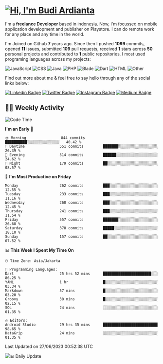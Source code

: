 # [![Hi, I'm Budi Ardianta](https://readme-typing-svg.herokuapp.com?size=24&vCenter=true&lines=%F0%9F%91%8B+Hi%2C+I'm+Budi+Ardianta+;%F0%9F%92%BB+Android+And+Web+Developer+)](https://git.io/typing-svg)

I'm a **freelance Developer** based in indonesia. Now, I'm focussed on mobile application development and publisher on Playstore. I can do remote work for any place and any time in the world.

I'm Joined on Github **7** years ago. Since then I pushed **1099** commits, opened **11** issues, submitted **109** pull requests, received **1** stars across **50** personal projects and contributed to **1** public repositories.
I most used programing languages across my projects:

![JavaScript](https://img.shields.io/badge/-JavaScript-%23f1e05a?style=flat&logo=JavaScript&logoColor=white)
![CSS](https://img.shields.io/badge/-CSS-%23563d7c?style=flat&logo=CSS&logoColor=white)
![Java](https://img.shields.io/badge/-Java-%23b07219?style=flat&logo=Java&logoColor=white)
![PHP](https://img.shields.io/badge/-PHP-%234F5D95?style=flat&logo=PHP&logoColor=white)
![Blade](https://img.shields.io/badge/-Blade-%23f7523f?style=flat&logo=Blade&logoColor=white)
![Dart](https://img.shields.io/badge/-Dart-%2300B4AB?style=flat&logo=Dart&logoColor=white)
![HTML](https://img.shields.io/badge/-HTML-%23e34c26?style=flat&logo=HTML&logoColor=white)
![Other](https://img.shields.io/badge/-Other-%23ededed?style=flat&logo=Other&logoColor=white)

Find out more about me & feel free to say hello through any of the social links below:

[![Linkedin Badge](https://img.shields.io/badge/-budiardianata-blue?style=flat&logo=Linkedin&logoColor=white&link=https://www.linkedin.com/in/budiardianata/)](https://www.linkedin.com/in/budiardianata/)
[![Twitter Badge](https://img.shields.io/badge/-budiardianata-%231DA1F2.svg?style=flat&logo=twitter&logoColor=white&link=https://www.twitter.com/budiardianata)](https://www.linkedin.com/in/budiardianata/)
[![Instagram Badge](https://img.shields.io/badge/-budiardianata-purple?style=flat&logo=instagram&logoColor=white&link=https://instagram.com/budiardianata/)](https://instagram.com/budiardianata)
[![Medium Badge](https://img.shields.io/badge/-@budiardianata-%2312100E.svg?style=flat&logo=Medium&logoColor=white&link=https://medium.com/@budiardianata/)](https://medium.com/@budiardianata)

## 👨‍💻 Weekly Activity
<!--START_SECTION:waka-->
![Code Time](http://img.shields.io/badge/Code%20Time-1%2C832%20hrs%2032%20mins-blue)

**I'm an Early 🐤** 

```text
🌞 Morning                844 commits         ██████████░░░░░░░░░░░░░░░   40.42 % 
🌆 Daytime                551 commits         ███████░░░░░░░░░░░░░░░░░░   26.39 % 
🌃 Evening                514 commits         ██████░░░░░░░░░░░░░░░░░░░   24.62 % 
🌙 Night                  179 commits         ██░░░░░░░░░░░░░░░░░░░░░░░   08.57 % 
```
📅 **I'm Most Productive on Friday** 

```text
Monday                   262 commits         ███░░░░░░░░░░░░░░░░░░░░░░   12.55 % 
Tuesday                  233 commits         ███░░░░░░░░░░░░░░░░░░░░░░   11.16 % 
Wednesday                260 commits         ███░░░░░░░░░░░░░░░░░░░░░░   12.45 % 
Thursday                 241 commits         ███░░░░░░░░░░░░░░░░░░░░░░   11.54 % 
Friday                   557 commits         ███████░░░░░░░░░░░░░░░░░░   26.68 % 
Saturday                 378 commits         █████░░░░░░░░░░░░░░░░░░░░   18.10 % 
Sunday                   157 commits         ██░░░░░░░░░░░░░░░░░░░░░░░   07.52 % 
```


📊 **This Week I Spent My Time On** 

```text
🕑︎ Time Zone: Asia/Jakarta

💬 Programming Languages: 
Dart                     25 hrs 52 mins      ██████████████████████░░░   86.25 % 
YAML                     1 hr                █░░░░░░░░░░░░░░░░░░░░░░░░   03.34 % 
Markdown                 57 mins             █░░░░░░░░░░░░░░░░░░░░░░░░   03.20 % 
Groovy                   38 mins             █░░░░░░░░░░░░░░░░░░░░░░░░   02.15 % 
SQL                      24 mins             ░░░░░░░░░░░░░░░░░░░░░░░░░   01.35 % 

🔥 Editors: 
Android Studio           29 hrs 35 mins      █████████████████████████   98.65 % 
DataGrip                 24 mins             ░░░░░░░░░░░░░░░░░░░░░░░░░   01.35 % 
```


 Last Updated on 27/06/2023 00:52:38 UTC
<!--END_SECTION:waka-->

![📊 Daily Update](https://github.com/budiardianata/budiardianata/actions/workflows/update-activity.yml/badge.svg)
